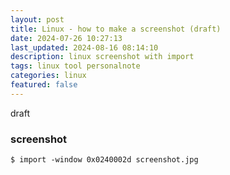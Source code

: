 ```yaml
---
layout: post
title: Linux - how to make a screenshot (draft)
date: 2024-07-26 10:27:13
last_updated: 2024-08-16 08:14:10
description: linux screenshot with import
tags: linux tool personalnote
categories: linux
featured: false
---
```


draft

### screenshot

````markup
$ import -window 0x0240002d screenshot.jpg
````


